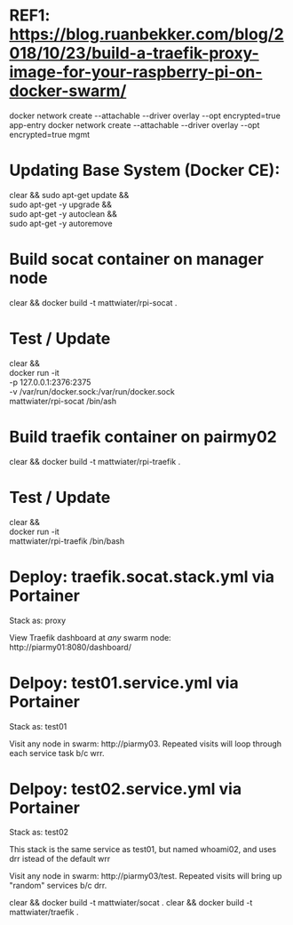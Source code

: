 # REF1: https://blog.ruanbekker.com/blog/2018/10/23/build-a-traefik-proxy-image-for-your-raspberry-pi-on-docker-swarm/

docker network create --attachable --driver overlay --opt encrypted=true app-entry
docker network create --attachable --driver overlay --opt encrypted=true mgmt

# Updating Base System (Docker CE):
clear && sudo apt-get update && \
  sudo apt-get -y upgrade && \
  sudo apt-get -y autoclean && \
  sudo apt-get -y autoremove

# Build socat container on manager node

clear && docker build -t mattwiater/rpi-socat .

# Test / Update
clear && \
  docker run -it \
    -p 127.0.0.1:2376:2375 \
    -v /var/run/docker.sock:/var/run/docker.sock \
  mattwiater/rpi-socat /bin/ash

# Build traefik container on pairmy02

clear && docker build -t mattwiater/rpi-traefik .

# Test / Update
clear && \
  docker run -it \
  mattwiater/rpi-traefik /bin/bash

# Deploy: traefik.socat.stack.yml via Portainer

Stack as: proxy

View Traefik dashboard at *any* swarm node: http://piarmy01:8080/dashboard/

# Delpoy: test01.service.yml via Portainer

Stack as: test01

Visit any node in swarm: http://piarmy03. Repeated visits will loop through each service task b/c wrr.

# Delpoy: test02.service.yml via Portainer

Stack as: test02

This stack is the same service as test01, but named whoami02, and uses drr istead of the default wrr

Visit any node in swarm: http://piarmy03/test. Repeated visits will bring up "random" services b/c drr.

clear && docker build -t mattwiater/socat .
clear && docker build -t mattwiater/traefik .